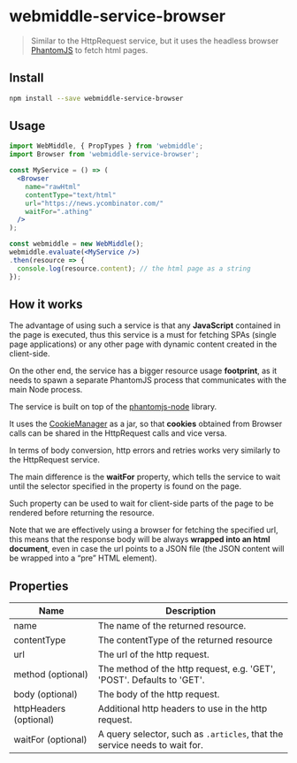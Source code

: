 # webmiddle-service-browser

> Similar to the HttpRequest service, but it uses the headless browser [PhantomJS](http://phantomjs.org/) to fetch html pages.

## Install

```bash
npm install --save webmiddle-service-browser
```

## Usage

```jsx
import WebMiddle, { PropTypes } from 'webmiddle';
import Browser from 'webmiddle-service-browser';

const MyService = () => (
  <Browser
    name="rawHtml"
    contentType="text/html"
    url="https://news.ycombinator.com/"
    waitFor=".athing"
  />
);

const webmiddle = new WebMiddle();
webmiddle.evaluate(<MyService />)
.then(resource => {
  console.log(resource.content); // the html page as a string
});
```

## How it works

The advantage of using such a service is that any **JavaScript**
contained in the page is executed, thus this service is a must for
fetching SPAs (single page applications) or any other page with dynamic
content created in the client-side.

On the other end, the service has a bigger resource usage **footprint**,
as it needs to spawn a separate PhantomJS process that communicates with
the main Node process.

The service is built on top of the [phantomjs-node](https://github.com/amir20/phantomjs-node) library.

It uses the [CookieManager](https://github.com/webmiddle/webmiddle/tree/master/packages/webmiddle-manager-cookie) as a jar, so that **cookies** obtained from
Browser calls can be shared in the HttpRequest calls and vice versa.

In terms of body conversion, http errors and retries works very
similarly to the HttpRequest service.

The main difference is the **waitFor** property, which tells the service
to wait until the selector specified in the property is found on the
page.

Such property can be used to wait for client-side parts of the page to
be rendered before returning the resource.

Note that we are effectively using a browser for fetching the specified
url, this means that the response body will be always **wrapped into an
html document**, even in case the url points to a JSON file (the JSON
content will be wrapped into a “pre” HTML element).

## Properties

Name                   | Description
-----------------------|------------------------------------------------------
name                   | The name of the returned resource.
contentType            | The contentType of the returned resource
url                    | The url of the http request.
method (optional)      | The method of the http request, e.g. 'GET', 'POST'. Defaults to 'GET'.
body (optional)        | The body of the http request.
httpHeaders (optional) | Additional http headers to use in the http request.
waitFor (optional)     | A query selector, such as `.articles`, that the service needs to wait for.
